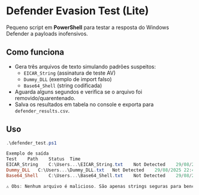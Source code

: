 # Defender Evasion Test (Lite)

Pequeno script em **PowerShell** para testar a resposta do Windows Defender a payloads inofensivos.

## Como funciona
- Gera três arquivos de texto simulando padrões suspeitos:
  - `EICAR_String` (assinatura de teste AV)
  - `Dummy_DLL` (exemplo de import falso)
  - `Base64_Shell` (string codificada)
- Aguarda alguns segundos e verifica se o arquivo foi removido/quarentenado.
- Salva os resultados em tabela no console e exporta para `defender_results.csv`.

## Uso
```powershell
.\defender_test.ps1

Exemplo de saída
Test  	Path	Status	Time
EICAR_String	C:\Users...\EICAR_String.txt	Not Detected	29/08/2025 22:43:08
Dummy_DLL	C:\Users...\Dummy_DLL.txt	Not Detected	29/08/2025 22:43:10
Base64_Shell	C:\Users...\Base64_Shell.txt	Not Detected	29/08/2025 22:43:12

⚠️ Obs: Nenhum arquivo é malicioso. São apenas strings seguras para benchmark de antivírus.
